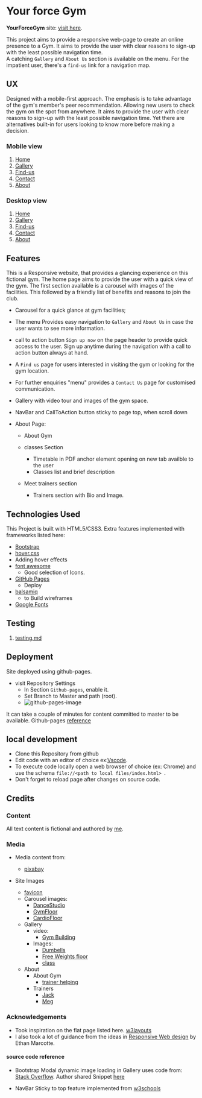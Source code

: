 # Your force Gym

**YourForceGym** site: [visit here](https://diogo-pessoa.github.io/YourForceGym/index.html). 

This project aims to provide a responsive web-page to create an online presence to a Gym. It aims to provide the user with clear reasons to sign-up with the least possible navigation time.  
A catching `Gallery` and  `About Us` section is available on the menu. 
For the impatient user, there's a `find-us` link for a navigation map. 

## UX 
Designed with a mobile-first approach. The emphasis is to take advantage of the gym's member's peer recommendation. Allowing new users to check the gym on the spot from anywhere. It aims to provide the user with clear reasons to sign-up with the least possible navigation time. 
Yet there are alternatives built-in for users looking to know more before making a decision.

### Mobile view 

1. [Home](https://github.com/diogo-pessoa/YourForceGym/blob/master/wireframes/mobile/home_mobile.png)
2. [Gallery](https://github.com/diogo-pessoa/YourForceGym/blob/master/wireframes/mobile/gallery_mobile.png)
3. [Find-us](https://github.com/diogo-pessoa/YourForceGym/blob/master/wireframes/mobile/findus_mobile.png)
4. [Contact](https://github.com/diogo-pessoa/YourForceGym/blob/master/wireframes/mobile/contact_mobile.png)
5. [About](https://github.com/diogo-pessoa/YourForceGym/blob/master/wireframes/mobile/about_mobile.png)

### Desktop view 

1. [Home](https://github.com/diogo-pessoa/YourForceGym/blob/master/wireframes/mobile/home_desktop.png)
2. [Gallery](https://github.com/diogo-pessoa/YourForceGym/blob/master/wireframes/mobile/gallery_desktop.png)
3. [Find-us](https://github.com/diogo-pessoa/YourForceGym/blob/master/wireframes/mobile/findus_desktop.png)
4. [Contact](https://github.com/diogo-pessoa/YourForceGym/blob/master/wireframes/mobile/contact_desktop.png)
5. [About](https://github.com/diogo-pessoa/YourForceGym/blob/master/wireframes/mobile/about_about.png)

## Features 
This is a Responsive website, that provides a glancing experience on this fictional gym. The home page aims to provide the user with a quick view of the gym. The first section available is a carousel with images of the facilities. This followed by a friendly list of benefits and reasons to join the club. 
- Carousel for a quick glance at gym facilities; 
- The menu Provides easy navigation to `Gallery` and `About Us` in case the user wants to see more information. 
- call to action button `Sign up now` on the page header to provide quick access to the user. Sign up anytime during the navigation with a call to action button always at hand. 
- A `Find us` page for users interested in visiting the gym or looking for the gym location. 
- For further enquiries "menu" provides a `Contact Us` page for customised communication.
 
- Gallery with video tour and images of the gym space.

- NavBar and CallToAction button sticky to page top, when scroll down

- About Page:
    - About Gym  

  - classes Section
    - Timetable in PDF anchor element opening on new tab availble to the user 
    - Classes list and brief description
  
  - Meet trainers section
    - Trainers section with Bio and Image.

## Technologies Used 
This Project is built with HTML5/CSS3. Extra features implemented with frameworks listed here:
- [Bootstrap](https://getbootstrap.com/)
- [hover.css](https://ianlunn.github.io/Hover/) 
 - Adding hover effects
- [font awesome](https://fontawesome.com/) 
    - Good selection of Icons.
- [GitHub Pages](https://pages.github.com/) 
    - Deploy 
- [balsamiq](https://balsamiq.com/)
    - to Build wireframes
- [Google Fonts](https://fonts.google.com/) 

## Testing

1. [testing.md](https://github.com/diogo-pessoa/YourForceGym/blob/master/TESTING.md)

## Deployment 
Site deployed using github-pages. 
- visit Repository Settings
  - In Section `Github-pages`, enable it.
  - Set Branch to Master and path (root).
  - ![github-pages-image](https://github.com/diogo-pessoa/YourForceGym/blob/master/readme-files/deployment-images/Github-pages.png)

It can take a couple of minutes for content committed to master to be available.
Github-pages [reference](https://pages.github.com/)

## local development 
- Clone this Repository from github
- Edit code with an editor of choice  ex:[Vscode](https://code.visualstudio.com/). 
- To execute code locally open a web browser of choice (ex: Chrome) and use the schema `file://<path to local files/index.html> `.
- Don't forget to reload page after changes on source code.
 
## Credits 
### Content 

All text content is fictional and authored by [me](https://github.com/diogo-pessoa). 

### Media 
- Media content from:
  - [pixabay](https://pixabay.com/images/search/gym/)
- Site Images
  
  - [favicon](https://pixabay.com/illustrations/weightlifting-clean-jerk-barbell-2227543/) 
  - Carousel images:
    - [DanceStudio](https://pixabay.com/photos/gym-sports-hall-studio-dance-studio-526996/)
    - [GymFloor](https://pixabay.com/photos/gym-training-sports-fitness-595597/)
    - [CardioFloor](https://pixabay.com/photos/sports-indoor-cycling-fitness-gym-1962574/)
  - Gallery 
    - video: 
      - [Gym Building](https://pixabay.com/videos/school-gym-building-landscape-43735/) 
    - Images: 
      - [Dumbells](https://pixabay.com/photos/fitness-weight-lifting-dumbbells-375472/) 
      - [Free Weights floor](https://pixabay.com/photos/machines-weight-weights-91849/) 
      - [class](https://pixabay.com/photos/gym-room-fitness-sport-1180062/)  
  - About
    - About Gym
      - [trainer helping](https://pixabay.com/photos/woman-gym-person-1730325/)
    - Trainers
      - [Jack](https://pixabay.com/photos/fitness-guy-black-exercise-465203/)
      - [Meg](https://pixabay.com/photos/abs-athlete-biceps-blonde-body-1850926/)

### Acknowledgements
- Took inspiration on the flat page listed here. [w3layouts](https://w3layouts.com/template/gym-workout-sports-category-flat-bootstrap-responsive-web-template/) 
- I also took a lot of guidance from the ideas in [Responsive Web design](https://abookapart.com/products/responsive-web-design) by Ethan Marcotte. 

#### source code reference
- Bootstrap Modal dynamic image loading in Gallery uses code from: 
[Stack Overflow](https://stackoverflow.com/questions/25023199/in-bootstrap-open-enlarge-image-in-modal#25023822). Author shared Snippet [here](https://jsfiddle.net/6CR2H/1/)

- NavBar Sticky to top feature implemented from [w3schools](//https://www.w3schools.com/howto/howto_js_navbar_sticky.asp)
